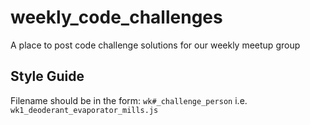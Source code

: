 # weekly_code_challenges
A place to post code challenge solutions for our weekly meetup group

## Style Guide  
Filename should be in the form: `wk#_challenge_person` i.e. `wk1_deoderant_evaporator_mills.js`
